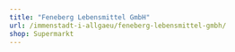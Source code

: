 ```yaml
---
title: "Feneberg Lebensmittel GmbH"
url: /immenstadt-i-allgaeu/feneberg-lebensmittel-gmbh/
shop: Supermarkt
---
```

